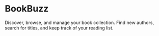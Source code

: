 # BookBuzz
 Discover, browse, and manage your book collection. Find new authors, search for titles, and keep track of your reading list.

